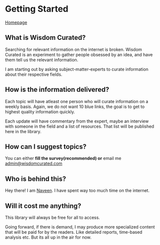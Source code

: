 # Getting Started

[Homepage](https://wisdomcurated.com)

## What is Wisdom Curated?

Searching for relevant information on the internet is broken. Wisdom Curated is an experiment to gather people obsessed by an idea, and have them tell us the relevant information.

I am starting out by asking subject-matter-experts to curate information about their respective fields.

## How is the information delivered?

Each topic will have atleast one person who will curate information on a weekly basis. Again, we do not want 10 blue links, the goal is to get to highest quality information quickly.

Each update will have commentary from the expert, maybe an interview with someone in the field and a list of resources. That list will be published here in the library.

## How can I suggest topics?

You can either **fill the survey\(recommended\) or** email me admin@wisdomcurated.com 

## Who is behind this?

Hey there! I am [Naveen](https://twitter.com/_naveenmishra). I have spent way too much time on the internet.

## Will it cost me anything?

This library will always be free for all to access. 

Going forward, if there is demand, I may produce more specialized content that will be paid for by the readers. Like detailed reports, time-based analysis etc. But its all up in the air for now.



